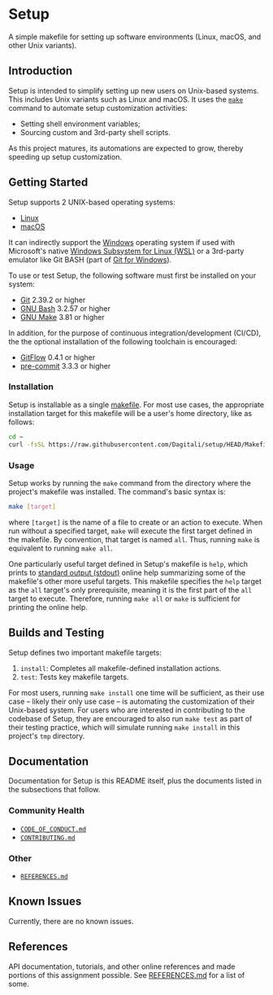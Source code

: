 # Setup

A simple makefile for setting up software environments (Linux, macOS, and other
Unix variants).

## Introduction

Setup is intended to simplify setting up new users on Unix-based systems. This
includes Unix variants such as Linux and macOS. It uses the [`make`][make] command to
automate setup customization activities:

- Setting shell environment variables;
- Sourcing custom and 3rd-party shell scripts.

As this project matures, its automations are expected to grow, thereby speeding
up setup customization.

## Getting Started

Setup supports 2 UNIX-based operating systems:

- [Linux][Linux]
- [macOS][macOS]

It can indirectly support the [Windows][Windows] operating system if used with Microsoft's
native [Windows Subsystem for Linux (WSL)][WSL] or a 3rd-party emulator like Git BASH
(part of [Git for Windows][Git for Windows]).

To use or test Setup, the following software must first be installed on your
system:

- [Git][Git] 2.39.2 or higher
- [GNU Bash][GNU Bash] 3.2.57 or higher
- [GNU Make][GNU Make] 3.81 or higher

In addition, for the purpose of continuous integration/development (CI/CD), the
the optional installation of the following toolchain is encouraged:

- [GitFlow][GitFlow] 0.4.1 or higher
- [pre-commit][pre-commit] 3.3.3 or higher

### Installation

Setup is installable as a single [makefile][makefile]. For most use cases, the appropriate
installation target for this makefile will be a user's home directory, like as
follows:

```bash
cd ~
curl -fsSL https://raw.githubusercontent.com/Dagitali/setup/HEAD/Makefile >Makefile
```

### Usage

Setup works by running the `make` command from the directory where the project's
makefile was installed. The command's basic syntax is:

```bash
make [target]
```

where `[target]` is the name of a file to create or an action to execute. When
run without a specified target, `make` will execute the first target defined in
the makefile. By convention, that target is named `all`. Thus, running `make` is
equivalent to running `make all`.

One particularly useful target defined in Setup's makefile is `help`, which prints
to [standard output (stdout)][stdout] online help summarizing some of the makefile's other
more useful targets. This makefile specifies the `help` target as the `all`
target's only prerequisite, meaning it is the first part of the `all` target to
execute. Therefore, running `make all` or `make` is sufficient for printing the
online help.

## Builds and Testing

Setup defines two important makefile targets:

1. `install`: Completes all makefile-defined installation actions.
2. `test`: Tests key makefile targets.

For most users, running `make install` one time will be sufficient, as their use
case &ndash; likely their only use case &ndash; is automating the customization of their
Unix-based system. For users who are interested in contributing to the codebase
of Setup, they are encouraged to also run `make test` as part of their testing
practice, which will simulate running `make install` in this project's `tmp`
directory.

## Documentation

Documentation for Setup is this README itself, plus the documents listed in the
subsections that follow.

### Community Health

- [`CODE_OF_CONDUCT.md`](CODE_OF_CONDUCT.md)
- [`CONTRIBUTING.md`](CONTRIBUTING.md)

### Other

- [`REFERENCES.md`](REFERENCES.md)

## Known Issues

Currently, there are no known issues.

## References

API documentation, tutorials, and other online references and made portions of
this assignment possible. See [REFERENCES.md](REFERENCES.md) for a list of some.

[Git]: https://git-scm.com
[Git for Windows]: https://gitforwindows.org
[GitFlow]: https://github.com/nvie/gitflow
[GNU Bash]: https://www.gnu.org/software/bash
[GNU Make]: https://www.gnu.org/software/make
[Linux]: https://www.linuxfoundation.org
[macOS]: https://www.apple.com/macos
[make]: https://en.wikipedia.org/wiki/Make_(software)
[makefile]: https://en.wikipedia.org/wiki/Make_(software)#Makefiles
[pre-commit]: https://github.com/pre-commit/pre-commit
[stdout]: https://en.wikipedia.org/wiki/Standard_streams
[Windows]: https://www.microsoft.com/en-us/windows
[WSL]: https://docs.microsoft.com/en-us/windows/wsl/about
